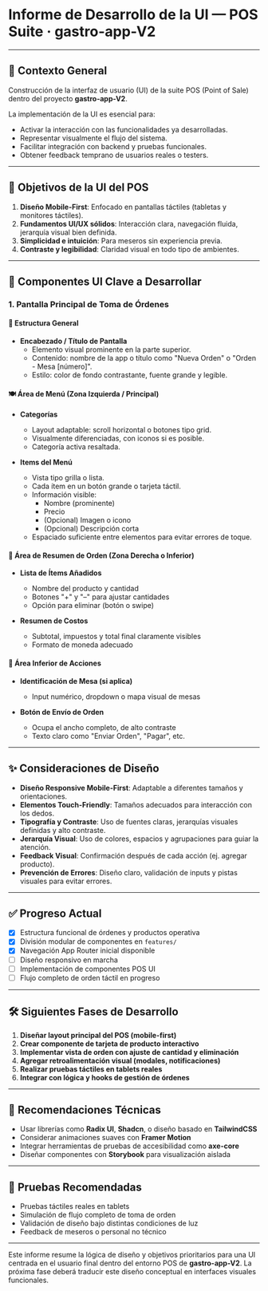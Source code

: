 # Informe de Desarrollo de la UI — POS Suite · gastro-app-V2

---

## 📍 Contexto General

Construcción de la interfaz de usuario (UI) de la suite POS (Point of Sale) dentro del proyecto **gastro-app-V2**.

La implementación de la UI es esencial para:

- Activar la interacción con las funcionalidades ya desarrolladas.
- Representar visualmente el flujo del sistema.
- Facilitar integración con backend y pruebas funcionales.
- Obtener feedback temprano de usuarios reales o testers.

---

## 🎯 Objetivos de la UI del POS

1. **Diseño Mobile-First**: Enfocado en pantallas táctiles (tabletas y monitores táctiles).
2. **Fundamentos UI/UX sólidos**: Interacción clara, navegación fluida, jerarquía visual bien definida.
3. **Simplicidad e intuición**: Para meseros sin experiencia previa.
4. **Contraste y legibilidad**: Claridad visual en todo tipo de ambientes.

---

## 🧩 Componentes UI Clave a Desarrollar

### 1. Pantalla Principal de Toma de Órdenes

#### 🧭 Estructura General

- **Encabezado / Título de Pantalla**
  - Elemento visual prominente en la parte superior.
  - Contenido: nombre de la app o título como "Nueva Orden" o "Orden - Mesa [número]".
  - Estilo: color de fondo contrastante, fuente grande y legible.

#### 🍽️ Área de Menú (Zona Izquierda / Principal)

- **Categorías**
  - Layout adaptable: scroll horizontal o botones tipo grid.
  - Visualmente diferenciadas, con iconos si es posible.
  - Categoría activa resaltada.

- **Items del Menú**
  - Vista tipo grilla o lista.
  - Cada ítem en un botón grande o tarjeta táctil.
  - Información visible:
    - Nombre (prominente)
    - Precio
    - (Opcional) Imagen o icono
    - (Opcional) Descripción corta
  - Espaciado suficiente entre elementos para evitar errores de toque.

#### 🧾 Área de Resumen de Orden (Zona Derecha o Inferior)

- **Lista de Ítems Añadidos**
  - Nombre del producto y cantidad
  - Botones "+" y "–" para ajustar cantidades
  - Opción para eliminar (botón o swipe)

- **Resumen de Costos**
  - Subtotal, impuestos y total final claramente visibles
  - Formato de moneda adecuado

#### 🚀 Área Inferior de Acciones

- **Identificación de Mesa (si aplica)**
  - Input numérico, dropdown o mapa visual de mesas

- **Botón de Envío de Orden**
  - Ocupa el ancho completo, de alto contraste
  - Texto claro como "Enviar Orden", "Pagar", etc.

---

## ✨ Consideraciones de Diseño

- **Diseño Responsive Mobile-First**: Adaptable a diferentes tamaños y orientaciones.
- **Elementos Touch-Friendly**: Tamaños adecuados para interacción con los dedos.
- **Tipografía y Contraste**: Uso de fuentes claras, jerarquías visuales definidas y alto contraste.
- **Jerarquía Visual**: Uso de colores, espacios y agrupaciones para guiar la atención.
- **Feedback Visual**: Confirmación después de cada acción (ej. agregar producto).
- **Prevención de Errores**: Diseño claro, validación de inputs y pistas visuales para evitar errores.

---

## ✅ Progreso Actual

- [x] Estructura funcional de órdenes y productos operativa
- [x] División modular de componentes en `features/`
- [x] Navegación App Router inicial disponible
- [ ] Diseño responsivo en marcha
- [ ] Implementación de componentes POS UI
- [ ] Flujo completo de orden táctil en progreso

---

## 🛠️ Siguientes Fases de Desarrollo

1. **Diseñar layout principal del POS (mobile-first)**
2. **Crear componente de tarjeta de producto interactivo**
3. **Implementar vista de orden con ajuste de cantidad y eliminación**
4. **Agregar retroalimentación visual (modales, notificaciones)**
5. **Realizar pruebas táctiles en tablets reales**
6. **Integrar con lógica y hooks de gestión de órdenes**

---

## 📌 Recomendaciones Técnicas

- Usar librerías como **Radix UI**, **Shadcn**, o diseño basado en **TailwindCSS**
- Considerar animaciones suaves con **Framer Motion**
- Integrar herramientas de pruebas de accesibilidad como **axe-core**
- Diseñar componentes con **Storybook** para visualización aislada

---

## 🧪 Pruebas Recomendadas

- Pruebas táctiles reales en tablets
- Simulación de flujo completo de toma de orden
- Validación de diseño bajo distintas condiciones de luz
- Feedback de meseros o personal no técnico

---

Este informe resume la lógica de diseño y objetivos prioritarios para una UI centrada en el usuario final dentro del entorno POS de **gastro-app-V2**. La próxima fase deberá traducir este diseño conceptual en interfaces visuales funcionales.

